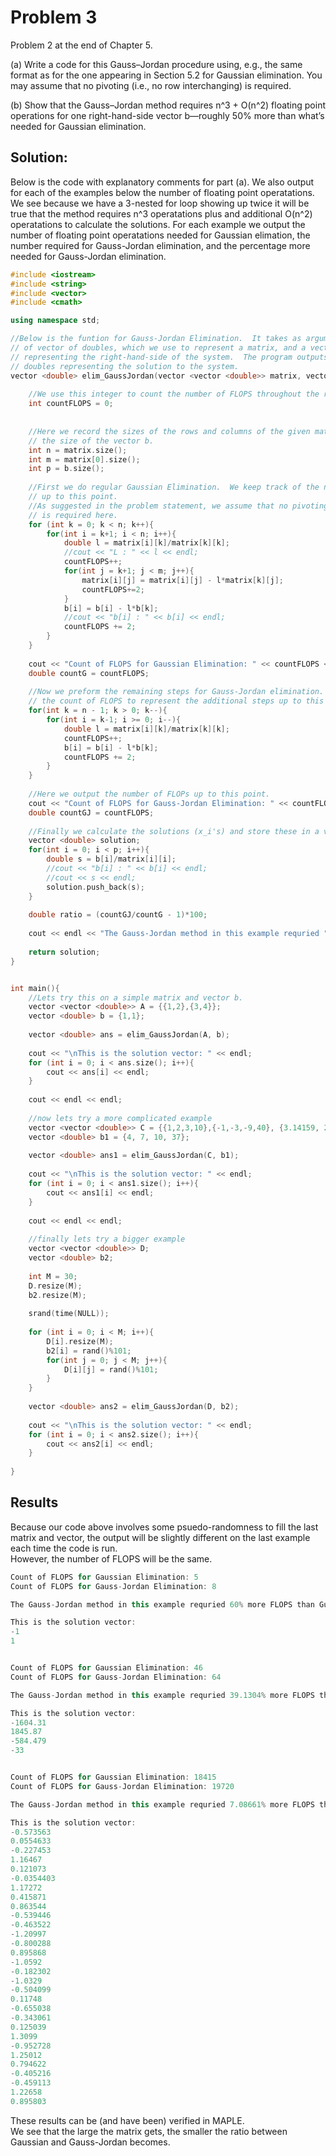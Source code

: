 # Problem 3
Problem 2 at the end of Chapter 5. 

(a) Write a code for this Gauss–Jordan procedure using, e.g., the same format as for
the one appearing in Section 5.2 for Gaussian elimination. You may assume that no
pivoting (i.e., no row interchanging) is required.

(b) Show that the Gauss–Jordan method requires n^3 + O(n^2) floating point operations for
one right-hand-side vector b—roughly 50% more than what’s needed for Gaussian elimination.
## Solution: 

Below is the code with explanatory comments for part (a). We also output for each of the 
examples below the number of floating point operatations.  We see because we have a 
3-nested for loop showing up twice it will be true that the method requires n^3 operatations
plus and additional O(n^2) operatations to calculate the solutions. 
For each example we output the number of floating point operatations needed for Gaussian
elimation, the number required for Gauss-Jordan elimination, and the percentage more needed
for Gauss-Jordan elimination.  

```C++
#include <iostream>
#include <string>
#include <vector>
#include <cmath>

using namespace std;

//Below is the funtion for Gauss-Jordan Elimination.  It takes as arguments a vector
// of vector of doubles, which we use to represent a matrix, and a vector of doubles 
// representing the right-hand-side of the system.  The program outputs a vector of 
// doubles representing the solution to the system. 
vector <double> elim_GaussJordan(vector <vector <double>> matrix, vector <double> b){
    
    //We use this integer to count the number of FLOPS throughout the routine. 
    int countFLOPS = 0; 
    
    
    //Here we record the sizes of the rows and columns of the given matrix, as well as
    // the size of the vector b.  
    int n = matrix.size(); 
    int m = matrix[0].size();
    int p = b.size(); 
    
    //First we do regular Gaussian Elimination.  We keep track of the number of flops
    // up to this point.  
    //As suggested in the problem statement, we assume that no pivoting strategy 
    // is required here. 
    for (int k = 0; k < n; k++){
        for(int i = k+1; i < n; i++){    
            double l = matrix[i][k]/matrix[k][k]; 
            //cout << "L : " << l << endl; 
            countFLOPS++;
            for(int j = k+1; j < m; j++){
                matrix[i][j] = matrix[i][j] - l*matrix[k][j];
                countFLOPS+=2;
            }
            b[i] = b[i] - l*b[k];
            //cout << "b[i] : " << b[i] << endl; 
            countFLOPS += 2;
        }
    }
    
    cout << "Count of FLOPS for Gaussian Elimination: " << countFLOPS << endl;
    double countG = countFLOPS; 
    
    //Now we preform the remaining steps for Gauss-Jordan elimination. We increment
    // the count of FLOPS to represent the additional steps up to this point. 
    for(int k = n - 1; k > 0; k--){
        for(int i = k-1; i >= 0; i--){
            double l = matrix[i][k]/matrix[k][k];
            countFLOPS++;
            b[i] = b[i] - l*b[k]; 
            countFLOPS += 2; 
        }
    }
    
    //Here we output the number of FLOPs up to this point.  
    cout << "Count of FLOPS for Gauss-Jordan Elimination: " << countFLOPS << endl;
    double countGJ = countFLOPS; 
     
    //Finally we calculate the solutions (x_i's) and store these in a vector.  
    vector <double> solution; 
    for(int i = 0; i < p; i++){
        double s = b[i]/matrix[i][i];
        //cout << "b[i] : " << b[i] << endl; 
        //cout << s << endl; 
        solution.push_back(s);
    }
    
    double ratio = (countGJ/countG - 1)*100; 
    
    cout << endl << "The Gauss-Jordan method in this example requried " << ratio << "% more FLOPS than Guassian Elimination." <<  endl; 
    
    return solution; 
}


int main(){
    //Lets try this on a simple matrix and vector b. 
    vector <vector <double>> A = {{1,2},{3,4}}; 
    vector <double> b = {1,1}; 
    
    vector <double> ans = elim_GaussJordan(A, b); 
    
    cout << "\nThis is the solution vector: " << endl; 
    for (int i = 0; i < ans.size(); i++){
        cout << ans[i] << endl; 
    }
    
    cout << endl << endl; 
    
    //now lets try a more complicated example 
    vector <vector <double>> C = {{1,2,3,10},{-1,-3,-9,40}, {3.14159, 2.718, 0, -1}, {1, 2, 3, 9}}; 
    vector <double> b1 = {4, 7, 10, 37}; 
    
    vector <double> ans1 = elim_GaussJordan(C, b1);
    
    cout << "\nThis is the solution vector: " << endl; 
    for (int i = 0; i < ans1.size(); i++){
        cout << ans1[i] << endl; 
    }
    
    cout << endl << endl; 
    
    //finally lets try a bigger example
    vector <vector <double>> D; 
    vector <double> b2; 
    
    int M = 30; 
    D.resize(M);
    b2.resize(M);
    
    srand(time(NULL)); 
    
    for (int i = 0; i < M; i++){
        D[i].resize(M); 
        b2[i] = rand()%101;
        for(int j = 0; j < M; j++){
            D[i][j] = rand()%101; 
        }
    }
        
    vector <double> ans2 = elim_GaussJordan(D, b2);
    
    cout << "\nThis is the solution vector: " << endl; 
    for (int i = 0; i < ans2.size(); i++){
        cout << ans2[i] << endl; 
    }
    
}

```
## Results 

Because our code above involves some psuedo-randomness to fill the last matrix and vector, 
the output will be slightly different on the last example each time the code is run.  
However, the number of FLOPS will be the same.  

```C++
Count of FLOPS for Gaussian Elimination: 5
Count of FLOPS for Gauss-Jordan Elimination: 8

The Gauss-Jordan method in this example requried 60% more FLOPS than Guassian Elimination.

This is the solution vector: 
-1
1


Count of FLOPS for Gaussian Elimination: 46
Count of FLOPS for Gauss-Jordan Elimination: 64

The Gauss-Jordan method in this example requried 39.1304% more FLOPS than Guassian Elimination.

This is the solution vector: 
-1604.31
1845.87
-584.479
-33


Count of FLOPS for Gaussian Elimination: 18415
Count of FLOPS for Gauss-Jordan Elimination: 19720

The Gauss-Jordan method in this example requried 7.08661% more FLOPS than Guassian Elimination.

This is the solution vector: 
-0.573563
0.0554633
-0.227453
1.16467
0.121073
-0.0354403
1.17272
0.415871
0.863544
-0.539446
-0.463522
-1.20997
-0.800288
0.895868
-1.0592
-0.182302
-1.0329
-0.504099
0.11748
-0.655038
-0.343061
0.125039
1.3099
-0.952728
1.25012
0.794622
-0.405216
-0.459113
1.22658
0.895803

```

These results can be (and have been) verified in MAPLE.  
We see that the large the matrix gets, the smaller the ratio between Gaussian and 
Gauss-Jordan becomes.  



